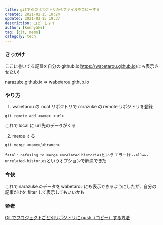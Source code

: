 ```yaml
---
title: gitで別のリポジトリからファイルをコピーする
created: 2021-02-15 19:24
updated: 2021-02-15 19:37
description: コピーします
author: [konnyaku]
tag: [git, memo]
category: tech
---
```


### きっかけ

ここに書いてる記事を自分の github.io(https://wabetarou.github.io)にも表示させたい!!

narazuke.github.io => wabetarou.github.io

### やり方

1. wabetarou の local リポジトリで narazuke の remote リポジトリを登録

```
git remote add <name> <url>
```

これで local に url 先のデータがくる

2. merge する

```
git merge <name>/<branch>
```

`fatal: refusing to merge unrelated histories`というエラーは`--allow-unrelated-histories`というオプションで解決できた

### 今後

これで narazuke のデータを wabetarou にも表示できるようにしたが、自分の記事だけを filter して表示してもいいかも

### 参考

[Git でプロジェクトごと別リポジトリに push（コピー）する方法](https://chat-rate.com/it/1789/)
